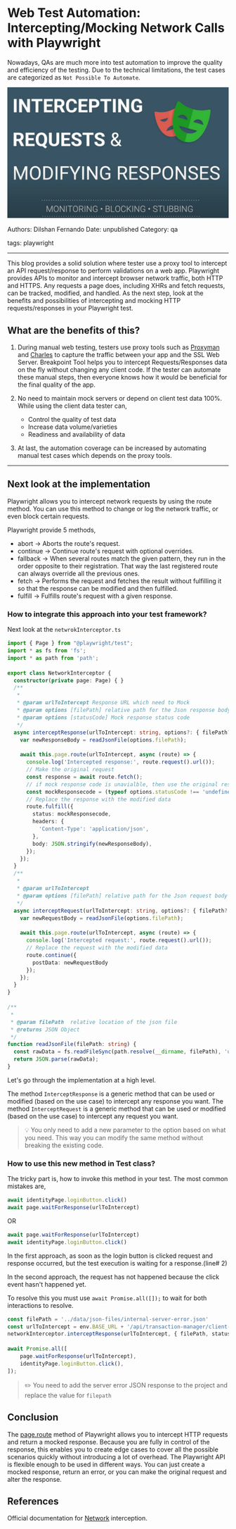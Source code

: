 # Web Test Automation: Intercepting/Mocking Network Calls with Playwright

Nowadays, QAs are much more into test automation to improve the quality and efficiency of the testing. Due to the technical limitations, the test cases are categorized as `Not Possible To Automate`.

![](assets/Interceptor.png)

Authors: Dilshan Fernando
Date: unpublished
Category: qa

tags: playwright

---
This blog provides a solid solution where tester use a proxy tool to intercept an API request/response to perform validations on a web app. Playwright provides APIs to monitor and intercept browser network traffic, both HTTP and HTTPS. Any requests a page does, including XHRs and fetch requests, can be tracked, modified, and handled.
As the next step, look at the benefits and possibilities of intercepting and mocking HTTP requests/responses  in your Playwright test.

## What are the benefits of this?

1. During manual web testing, testers use proxy tools such as [Proxyman](https://proxyman.io/) and [Charles](https://www.charlesproxy.com/) to capture the traffic between your app and the SSL Web Server. Breakpoint Tool helps you to intercept Requests/Responses data on the fly without changing any client code. If the tester can automate these manual steps, then everyone knows how it would be beneficial for the final quality of the app.

2. No need to maintain mock servers or depend on client test data 100%. While using the client data tester can,
   - Control the quality of test data 
   - Increase data volume/varieties
   - Readiness and availability of data
3. At last, the automation coverage can be increased by automating manual test cases which depends on the proxy tools.

---

## Next look at the implementation

Playwright allows you to intercept network requests by using the route method. You can use this method to change or log the network traffic, or even block certain requests. 

Playwright provide 5 methods,
- abort -> Aborts the route's request.
- continue -> Continue route's request with optional overrides.
- fallback -> When several routes match the given pattern, they run in the order opposite to their registration. That way the last registered route can always override all the previous ones.
- fetch -> Performs the request and fetches the result without fulfilling it so that the response can be modified and then fulfilled.
- fulfill -> Fulfills route's request with a given response.

### How to integrate this approach into your test framework?

Next look at the `netwrokInterceptor.ts`

```typescript
import { Page } from "@playwright/test";
import * as fs from 'fs';
import * as path from 'path';

export class NetworkInterceptor {
  constructor(private page: Page) { }
  /**
   * 
   * @param urlToIntercept Response URL which need to Mock
   * @param options [filePath] relative path for the Json response body
   * @param options [statusCode] Mock response status code 
   */
  async interceptResponse(urlToIntercept: string, options?: { filePath?: string, statusCode?: number }) {
    var newResponseBody = readJsonFile(options.filePath);

    await this.page.route(urlToIntercept, async (route) => {
      console.log('Intercepted response:', route.request().url());
      // Make the original request
      const response = await route.fetch();
      // if mock response code is unavialble, then use the original response code
      const mockResponsecode = (typeof options.statusCode !== 'undefined') ? options.statusCode : Number(response.status)
      // Replace the response with the modified data
      route.fulfill({
        status: mockResponsecode,
        headers: {
          'Content-Type': 'application/json',
        },
        body: JSON.stringify(newResponseBody),
      });
    });
  }
  /**
   * 
   * @param urlToIntercept 
   * @param options [filePath] relative path for the Json request body
   */
  async interceptRequest(urlToIntercept: string, options?: { filePath?: string}) {
    var newRequestBody = readJsonFile(options.filePath);

    await this.page.route(urlToIntercept, async (route) => {
      console.log('Intercepted request:', route.request().url());
      // Replace the request with the modified data
      route.continue({
        postData: newRequestBody
      });
    });
  }
}

/**
 * 
 * @param filePath  relative location of the json file
 * @returns JSON Object
 */
function readJsonFile(filePath: string) {
  const rawData = fs.readFileSync(path.resolve(__dirname, filePath), 'utf-8');
  return JSON.parse(rawData);
}
```
Let's go through the implementation at a high level.

The method `InterceptResponse` is a generic method that can be used or modified (based on the use case) to intercept any response you want.
The method `InterceptRequest` is a generic method that can be used or modified (based on the use case) to intercept any request you want.

> 💡
> You only need to add a new parameter to the option based on what you need. This way you can modify the same method without breaking the existing code.

### How to use this new method in Test class?

The tricky part is, how to invoke this method in your test. The most common mistakes are,

```typescript
await identityPage.loginButton.click()
await page.waitForResponse(urlToIntercept)
```
OR
```typescript
await page.waitForResponse(urlToIntercept)
await identityPage.loginButton.click()
```
In the first approach, as soon as the login button is clicked request and response occurred, but the test execution is waiting for a response.(line# 2)

In the second approach, the request has not happened because the click event hasn't happened yet. 

To resolve this you must use `await Promise.all([]);` to wait for both interactions to resolve.

```typescript
const filePath = '../data/json-files/internal-server-error.json'
const urlToIntercept = env.BASE_URL + '/api/transaction-manager/client-api/v2/transactions?size=5&orderBy=bookingDate&direction=DESC';
networkInterceptor.interceptResponse(urlToIntercept, { filePath, statusCode: 500 })

await Promise.all([
    page.waitForResponse(urlToIntercept),
    identityPage.loginButton.click(),
]);
```


> ✏️
> You need to add the server error JSON response to the project and replace the value for `filepath`

## Conclusion

The [page.route](https://playwright.dev/docs/api/class-page#page-route) method of Playwright allows you to intercept HTTP requests and return a mocked response. Because you are fully in control of the response, this enables you to create edge cases to cover all the possible scenarios quickly without introducing a lot of overhead.
The Playwright API is flexible enough to be used in different ways. You can just create a mocked response, return an error, or you can make the original request and alter the response.

## References
Official documentation for [Network](https://playwright.dev/docs/network) interception.


